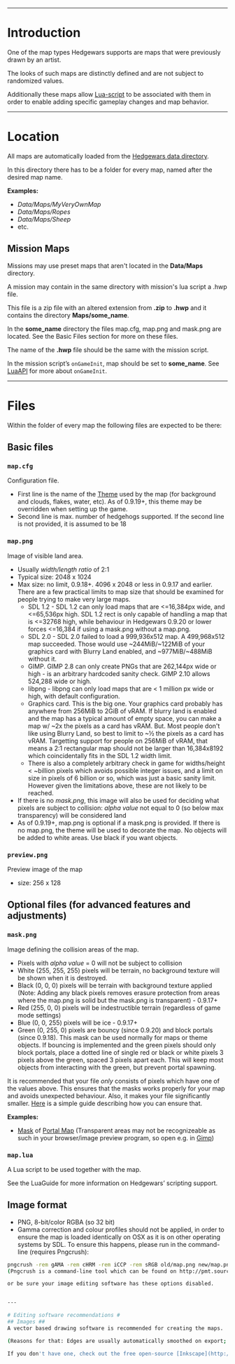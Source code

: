 


---


# Introduction #

One of the map types Hedgewars supports are maps that were previously drawn by an artist.

The looks of such maps are distinctly defined and are not subject to randomized values.

Additionally these maps allow [Lua-script](LuaGuide.md) to be associated with them in order to enable adding specific gameplay changes and map behavior.


---


# Location #
All maps are automatically loaded from the [Hedgewars data directory](HedgewarsDataDir.md).

In this directory there has to be a folder for every map, named after the desired map name.

**Examples:**
  * _Data/Maps/MyVeryOwnMap_
  * _Data/Maps/Ropes_
  * _Data/Maps/Sheep_
  * etc.

## Mission Maps ##

Missions may use preset maps that aren't located in the **Data/Maps** directory.

A mission may contain in the same directory with mission's lua script a .hwp file.

This file is a zip file with an altered extension from **.zip** to **.hwp** and it contains the directory **Maps/some\_name**.

In the **some\_name** directory the files map.cfg, map.png and mask.png are located. See the Basic Files section for more on these files.

The name of the **.hwp** file should be the same with the mission script.

In the mission script’s `onGameInit`, map should be set to **some\_name**. See [LuaAPI](LuaAPI.md) for more about `onGameInit`.


---


# Files #

Within the folder of every map the following files are expected to be there:

## Basic files ##
### `map.cfg` ###
Configuration file.

  * First line is the name of the [Theme](Theme.md) used by the map (for background and clouds, flakes, water, etc).  As of 0.9.19+, this theme may be overridden when setting up the game.
  * Second line is max. number of hedgehogs supported. If the second line is not provided, it is assumed to be 18




### `map.png` ###
Image of visible land area.
  * Usually _width/length ratio_ of 2:1
  * Typical size: 2048 x 1024
  * Max size: no limit, 0.9.18+.  4096 x 2048 or less in 0.9.17 and earlier.  There are a few practical limits to map size that should be examined for people trying to make very large maps.
    * SDL 1.2 - SDL 1.2 can only load maps that are <=16,384px wide, and <=65,536px high. SDL 1.2 rect is only capable of handling a map that is <=32768 high, while behaviour in Hedgewars 0.9.20 or lower forces <=16,384 if using a mask.png without a map.png.
    * SDL 2.0 - SDL 2.0 failed to load a 999,936x512 map. A 499,968x512 map succeeded. Those would use ~244MiB/~122MiB of your graphics card with Blurry Land enabled, and ~977MiB/~488MiB without it.
    * GIMP.  GIMP 2.8 can only create PNGs that are 262,144px wide or high - is an arbitrary hardcoded sanity check.  GIMP 2.10 allows 524,288 wide or high.
    * libpng - libpng can only load maps that are < 1 million px wide or high, with default configuration.
    * Graphics card. This is the big one. Your graphics card probably has anywhere from 256MiB to 2GiB of vRAM.  If blurry land is enabled and the map has a typical amount of empty space, you can make a map w/ ~2x the pixels as a card has vRAM. But. Most people don't like using Blurry Land, so best to limit to ~½ the pixels as a card has vRAM. Targetting support for people on 256MiB of vRAM, that means a 2:1 rectangular map should not be larger than 16,384x8192 which coincidentally fits in the SDL 1.2 width limit.
    * There is also a completely arbitrary check in game for widths/height < ~billion pixels which avoids possible integer issues, and a limit on size in pixels of 6 billion or so, which was just a basic sanity limit.  However given the limitations above, these are not likely to be reached.
  * If there is no _mask.png_, this image will also be used for deciding what pixels are subject to collision: _alpha value_ not equal to 0 (so below max transparency) will be considered land
  * As of 0.9.19+, map.png is optional if a mask.png is provided.  If there is no map.png, the theme will be used to decorate the map.  No objects will be added to white areas.  Use black if you want objects.

### `preview.png` ###
Preview image of the map
  * size: 256 x 128

## Optional files (for advanced features and adjustments) ##
### `mask.png` ###
Image defining the collision areas of the map.

  * Pixels with _alpha value_ = 0 will not be subject to collision
  * White (255, 255, 255) pixels will be terrain, no background texture will be shown when it is destroyed.
  * Black (0, 0, 0) pixels will be terrain with background texture applied (Note: Adding any black pixels removes erasure protection from areas where the map.png is solid but the mask.png is transparent) - 0.9.17+
  * Red (255, 0, 0) pixels will be indestructible terrain (regardless of game mode settings)
  * Blue (0, 0, 255) pixels will be ice - 0.9.17+
  * Green (0, 255, 0) pixels are bouncy (since 0.9.20) and block portals (since 0.9.18). This mask can be used normally for maps or theme objects. If bouncing is implemented and the green pixels should only block portals, place a dotted line of single red or black or white pixels 3 pixels above the green, spaced 3 pixels apart each. This will keep most objects from interacting with the green, but prevent portal spawning.

It is recommended that your file _only_ consists of pixels which have one of the values above. This ensures that the masks works properly for your map and avoids unexpected behaviour. Also, it makes your file significantly smaller. [Here](http://www.hedgewars.org/node/3339) is a simple guide describing how you can ensure that.

**Examples:**
  * [Mask](http://hedgewars.googlecode.com/hg/share/hedgewars/Data/Maps/portal/mask.png) of [Portal Map](http://hedgewars.googlecode.com/hg/share/hedgewars/Data/Maps/portal/map.png)
(Transparent areas may not be recognizeable as such in your browser/image preview program, so open e.g. in [Gimp](http://www.gimp.org/))


### `map.lua` ###
A Lua script to be used together with the map.

See the LuaGuide for more information on Hedgewars’ scripting support.

## Image format ##
  * PNG, 8-bit/color RGBA (so 32 bit)
  * Gamma correction and colour profiles should not be applied, in order to ensure the map is loaded identically on OSX as it is on other operating systems by SDL. To ensure this happens, please run in the command-line (requires Pngcrush):
```bash
pngcrush -rem gAMA -rem cHRM -rem iCCP -rem sRGB old/map.png new/map.png```
(Pngcrush is a command-line tool which can be found on http://pmt.sourceforge.net/pngcrush/)

or be sure your image editing software has these options disabled.


---

# Editing software recommendations #
## Images ##
A vector based drawing software is recommended for creating the maps.

(Reasons for that: Edges are usually automatically smoothed on export; Easier to meet [Hedgewars Graphics rules, style constraints, guidelines](http://www.hedgewars.org/node/704); Images are easier to change, adjust and maintain style)

If you don't have one, check out the free open-source [Inkscape](http://inkscape.org): There are various [Inkscape tutorials](http://lmgtfy.com/?q=inkscape+tutorial) online, so you should be able to get started easily.